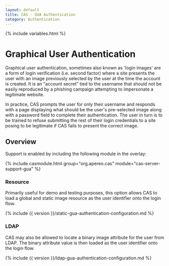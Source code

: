 ```yaml
---
layout: default
title: CAS - GUA Authentication
category: Authentication
---
```

{% include variables.html %}


# Graphical User Authentication

Graphical user authentication, sometimes also known as 'login images' are a form of login verification (i.e. second factor) where a site presents the user with an image previously selected by the user at the time the account is created. It is an "account secret" tied to the username that should not be easily reproduced by a phishing campaign attempting to impersonate a legitimate website.

In practice, CAS prompts the user for only their username and responds with a page displaying what should be the user's pre-selected image along with a password field to complete their authentication. The user in turn is to be trained to refuse submitting the rest of their login credentials to a site posing to be legitimate if CAS fails to present the correct image.

## Overview

Support is enabled by including the following module in the overlay:

{% include casmodule.html group="org.apereo.cas" module="cas-server-support-gua" %}


### Resource

Primarily useful for demo and testing purposes, this option allows CAS to load a global and static image resource
as the user identifier onto the login flow.
       
{% include {{ version }}/static-gua-authentication-configuration.md %}

### LDAP

CAS may also be allowed to locate a binary image attribute for the user from LDAP. The binary attribute value is then loaded
as the user identifier onto the login flow.

{% include {{ version }}/ldap-gua-authentication-configuration.md %}
